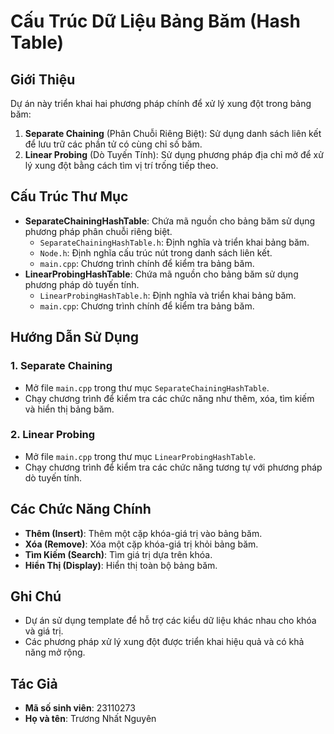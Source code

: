 # Cấu Trúc Dữ Liệu Bảng Băm (Hash Table)

## Giới Thiệu
Dự án này triển khai hai phương pháp chính để xử lý xung đột trong bảng băm:
1. **Separate Chaining** (Phân Chuỗi Riêng Biệt): Sử dụng danh sách liên kết để lưu trữ các phần tử có cùng chỉ số băm.
2. **Linear Probing** (Dò Tuyến Tính): Sử dụng phương pháp địa chỉ mở để xử lý xung đột bằng cách tìm vị trí trống tiếp theo.

## Cấu Trúc Thư Mục
- **SeparateChainingHashTable**: Chứa mã nguồn cho bảng băm sử dụng phương pháp phân chuỗi riêng biệt.
  - `SeparateChainingHashTable.h`: Định nghĩa và triển khai bảng băm.
  - `Node.h`: Định nghĩa cấu trúc nút trong danh sách liên kết.
  - `main.cpp`: Chương trình chính để kiểm tra bảng băm.
- **LinearProbingHashTable**: Chứa mã nguồn cho bảng băm sử dụng phương pháp dò tuyến tính.
  - `LinearProbingHashTable.h`: Định nghĩa và triển khai bảng băm.
  - `main.cpp`: Chương trình chính để kiểm tra bảng băm.

## Hướng Dẫn Sử Dụng
### 1. Separate Chaining
- Mở file `main.cpp` trong thư mục `SeparateChainingHashTable`.
- Chạy chương trình để kiểm tra các chức năng như thêm, xóa, tìm kiếm và hiển thị bảng băm.

### 2. Linear Probing
- Mở file `main.cpp` trong thư mục `LinearProbingHashTable`.
- Chạy chương trình để kiểm tra các chức năng tương tự với phương pháp dò tuyến tính.

## Các Chức Năng Chính
- **Thêm (Insert)**: Thêm một cặp khóa-giá trị vào bảng băm.
- **Xóa (Remove)**: Xóa một cặp khóa-giá trị khỏi bảng băm.
- **Tìm Kiếm (Search)**: Tìm giá trị dựa trên khóa.
- **Hiển Thị (Display)**: Hiển thị toàn bộ bảng băm.

## Ghi Chú
- Dự án sử dụng template để hỗ trợ các kiểu dữ liệu khác nhau cho khóa và giá trị.
- Các phương pháp xử lý xung đột được triển khai hiệu quả và có khả năng mở rộng.

## Tác Giả
- **Mã số sinh viên**: 23110273
- **Họ và tên**: Trương Nhất Nguyên
